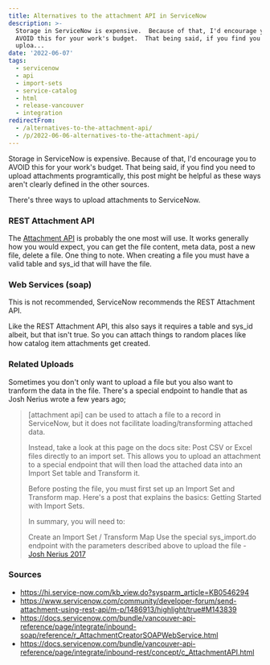 ```yaml
---
title: Alternatives to the attachment API in ServiceNow
description: >-
  Storage in ServiceNow is expensive.  Because of that, I'd encourage you to
  AVOID this for your work's budget.  That being said, if you find you need to
  uploa...
date: '2022-06-07'
tags:
  - servicenow
  - api
  - import-sets
  - service-catalog
  - html
  - release-vancouver
  - integration
redirectFrom:
  - /alternatives-to-the-attachment-api/
  - /p/2022-06-06-alternatives-to-the-attachment-api/
---
```


Storage in ServiceNow is expensive.  Because of that, I'd encourage you to AVOID this for your work's budget.  That being said, if you find you need to upload attachments programtically, this post might be helpful as these ways aren't clearly defined in the other sources.

There's three ways to upload attachments to ServiceNow.

### REST Attachment API

The [Attachment API](https://docs.servicenow.com/search?q=attachment%20api) is probably the one most will use.  It works generally how you would expect, you can get the file content, meta data, post a new file, delete a file.  One thing to note.  When creating a file you must have a valid table and sys_id that will have the file.

### Web Services (soap)

This is not recommended, ServiceNow recommends the REST Attachment API.

Like the REST Attachment API, this also says it requires a table and sys_id albeit, but that isn't true.  So you can attach things to random places like how catalog item attachments get created.

### Related Uploads

Sometimes you don't only want to upload a file but you also want to tranform the data in the file.  There's a special endpoint to handle that as Josh Nerius wrote a few years ago;

> \[attachment api] can be used to attach a file to a record in ServiceNow, but it does not facilitate loading/transforming attached data.
>
> Instead, take a look at this page on the docs site: Post CSV or Excel files directly to an import set. This allows you to upload an attachment to a special endpoint that will then load the attached data into an Import Set table and Transform it.
>
> Before posting the file, you must first set up an Import Set and Transform map. Here's a post that explains the basics: Getting Started with Import Sets.
>
> In summary, you will need to:
>
> Create an Import Set / Transform Map
> Use the special sys_import.do endpoint with the parameters described above to upload the file - [Josh Nerius 2017](https://www.servicenow.com/community/developer-forum/send-attachment-using-rest-api/m-p/1486913/highlight/true#M143839)



### Sources

* <https://hi.service-now.com/kb_view.do?sysparm_article=KB0546294>
* <https://www.servicenow.com/community/developer-forum/send-attachment-using-rest-api/m-p/1486913/highlight/true#M143839>
* <https://docs.servicenow.com/bundle/vancouver-api-reference/page/integrate/inbound-soap/reference/r_AttachmentCreatorSOAPWebService.html>
* <https://docs.servicenow.com/bundle/vancouver-api-reference/page/integrate/inbound-rest/concept/c_AttachmentAPI.html>